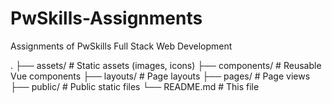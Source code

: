 # PwSkills-Assignments
 Assignments of PwSkills Full Stack Web Development  

.
├── assets/         # Static assets (images, icons)
├── components/     # Reusable Vue components
├── layouts/        # Page layouts
├── pages/          # Page views
├── public/         # Public static files
└── README.md       # This file

